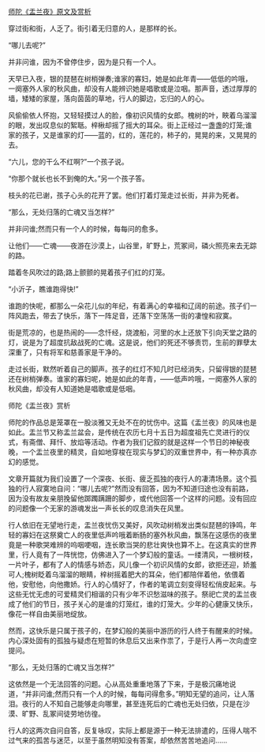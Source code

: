 [师陀《盂兰夜》原文及赏析](https://www.vrrw.net/wx/8811.html)

穿过街和街，人乏了。街引着无归意的人，是那样的长。

“哪儿去呢?”

并非问谁，因为不曾停住步，因为是只有一个人。

天早已入夜，银的琵琶在树梢弹奏;谁家的寡妇，她是如此年青——低低的吟哦，一阕塞外人家的秋风曲，却没有人能辨识她是唱歌或是泣咽。那声音，透过厚厚的墙，矮矮的家屋，落向茵茵的草地，行人的脚边，忘归的人的心。

风偷偷依人怀抱，又轻轻摸过人的脸，像初识风情的女郎。槐树的叶，䀹着乌溜溜的眼，发出叹息似的絮聒。梓楸却摇了摇大的耳朵。街上正经过一盏盏的灯笼;谁家的孩子，又是谁家的灯——蓝的，红的，莲花的，柿子的，晃晃的来，又晃晃的去。



“六儿，您的干么不红啊?”一个孩子说。

“你那个就长也长不到俺的大。”另一个孩子答。

枝头的花已谢，孩子心头的花开了罢。他们打着灯笼走过长街，并非为死者。

“那么，无处归落的亡魂又当怎样?”

并非问谁;然而只有一个人的时候，每每问的愈多。

让他们——亡魂——夜游在沙漠上，山谷里，旷野上，荒冢间，磷火照亮来去无踪的路。

踏着冬风吹过的路;路上颤颤的晃着孩子们红的灯笼。

“小沂子，瞧谁跑得快!”

谁跑的快呢，都那么一朵花儿似的年纪，有着满心的幸福和辽阔的前途。孩子们一阵风跑去，带去了快乐，落下一阵足音，还落下空荡荡一街的凄惶和寂寞。

街是荒凉的，也是热闹的——念忏经，烧渡船，河里的水上还放下引向天堂之路的灯，说是为了超度抗敌战死的亡魂。这是说，他们的死还不够责罚，生前的罪孽太深重了，只有将军和慈善家是干净的。

走过长街，默然听着自己的脚声。孩子的红灯不知几时已经消失，只留得银的琵琶还在树梢弹奏。谁家的寡妇呢，她是如此的年青，——低声吟哦，一阕塞外人家的秋风曲，却没有人知道她是唱歌或是低咽。

师陀《盂兰夜》赏析

师陀的作品总是笼罩在一股淡雅又无处不在的忧伤中。这篇《盂兰夜》的风味也是如此。盂兰节又称盂兰盆会，是传统在农历七月十五日为超度祖先亡灵进行的仪式，有斋僧、拜忏、放焰等活动。作者为我们记叙的就是这样一个节日的神秘夜晚，一个盂兰夜里的精灵，自如地穿梭在现实与梦幻的双重世界中，有一种亦真亦幻的感觉。

文章开篇就为我们设置了一个深夜、长街、疲乏孤独的夜行人的凄清场景。这个孤独的行人寂寞地自问：“哪儿去呢?”然而没有回答，因为不知道归途也没有前路，因为没有故友亲朋挽留他踯躅蹒跚的脚步，或代他回答一个这样的问题。没有回应的问题像一个无家的游魂发出一声长长的叹息消失在风里。

行人依旧在无望地行走，盂兰夜忧伤又美好，风吹动树梢发出类似琵琶的铮鸣，年轻的寡妇在这祭奠亡人的夜里低声吟哦着断肠的塞外秋风曲，飘荡在这感伤的夜里竟是一种歌哭难辨的呜咽哽咽，连长歌当哭的悲壮爽快也算不上。在这真实的世界里，行人竟有了一阵恍惚，仿佛进入了一个梦幻般的童话。一缕清风，一根树枝，一片叶子，都有了人的情感与娇态，风儿像一个初识风情的女郎，欲拒还迎，娇羞可人;槐树眨着乌溜溜的眼睛，梓树摇着肥大的耳朵，他们都陪伴着他，依偎着他，安慰他，向他撒娇。行人的心情好了，作者的笔调立刻变得轻松俏皮起来。与这些无忧无虑的可爱精灵们相谐的只有少年不识愁滋味的孩子。祭祀亡灵的盂兰夜成了他们的节日，孩子关心的是谁的灯笼红，谁的灯笼大。少年的心健康又快乐，像花一样自由美丽地绽放。

然而，这快乐是只属于孩子的，在梦幻般的美丽中游历的行人终于有醒来的时候。内心深处固有的孤独与疑虑在短暂的休息后又出来作祟了，于是行人再一次向虚空提问。

“那么，无处归落的亡魂又当怎样?”

这依然是一个无法回答的问题。心从高处重重地落了下来，于是极沉痛地说道，“并非问谁;然而只有一个人的时候，每每问得愈多。”明知无望的追问，让人落泪。夜行的人不知自己能够走向哪里，甚至连死后的亡魂也无处归依，只是在沙漠、旷野、乱冢间徒劳地彷徨。

行人的这两次自问自答，反复咏叹，实际上都是源于一种无法排遣的，压得人喘不过气来的孤苦与迷茫，以至于虽然明知没有答案，却依然苦苦地追问……


